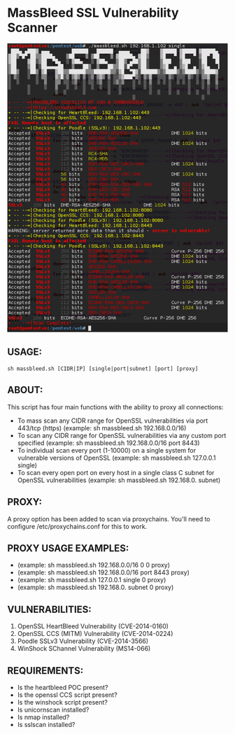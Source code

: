 # MassBleed SSL Vulnerability Scanner

![alt tag](https://github.com/1N3/MassBleed/blob/master/screenshot.png)

## USAGE:
``` 
sh massbleed.sh [CIDR|IP] [single|port|subnet] [port] [proxy]
```

## ABOUT:
This script has four main functions with the ability to proxy all connections:
* To mass scan any CIDR range for OpenSSL vulnerabilities via port 443/tcp (https) (example: sh massbleed.sh 192.168.0.0/16)
* To scan any CIDR range for OpenSSL vulnerabilities via any custom port specified (example: sh massbleed.sh 192.168.0.0/16 port 8443)
* To individual scan every port (1-10000) on a single system for vulnerable versions of OpenSSL (example: sh massbleed.sh 127.0.0.1 single)
* To scan every open port on every host in a single class C subnet for OpenSSL vulnerabilities (example: sh massbleed.sh 192.168.0. subnet)

## PROXY: 
A proxy option has been added to scan via proxychains. You'll need to configure /etc/proxychains.conf for this to work. 

## PROXY USAGE EXAMPLES:
* (example: sh massbleed.sh 192.168.0.0/16 0 0 proxy)
* (example: sh massbleed.sh 192.168.0.0/16 port 8443 proxy)
* (example: sh massbleed.sh 127.0.0.1 single 0 proxy)
* (example: sh massbleed.sh 192.168.0. subnet 0 proxy)

## VULNERABILITIES:
1. OpenSSL HeartBleed Vulnerability (CVE-2014-0160)
2. OpenSSL CCS (MITM) Vulnerability (CVE-2014-0224)
3. Poodle SSLv3 Vulnerability (CVE-2014-3566)
4. WinShock SChannel Vulnerability (MS14-066)

## REQUIREMENTS:
* Is the heartbleed POC present? 
* Is the openssl CCS script present?
* Is the winshock script present?
* Is unicornscan installed?
* Is nmap installed?
* Is sslscan installed?